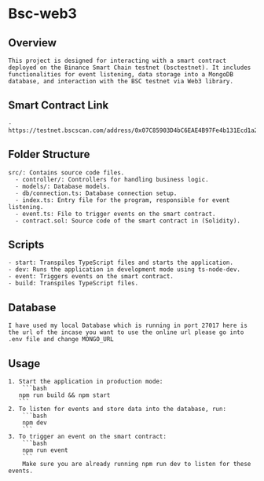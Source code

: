 # Bsc-web3

## Overview
    This project is designed for interacting with a smart contract deployed on the Binance Smart Chain testnet (bsctestnet). It includes functionalities for event listening, data storage into a MongoDB database, and interaction with the BSC testnet via Web3 library.
## Smart Contract Link
    - https://testnet.bscscan.com/address/0x07C85903D4bC6EAE4B97Fe4b131Ecd1a28Fd5167#events
## Folder Structure
    src/: Contains source code files.
      - controller/: Controllers for handling business logic.
      - models/: Database models.
      - db/connection.ts: Database connection setup.
      - index.ts: Entry file for the program, responsible for event listening.
      - event.ts: File to trigger events on the smart contract.
      - contract.sol: Source code of the smart contract in (Solidity).

## Scripts
    - start: Transpiles TypeScript files and starts the application.
    - dev: Runs the application in development mode using ts-node-dev.
    - event: Triggers events on the smart contract.
    - build: Transpiles TypeScript files.

## Database 
    I have used my local Database which is running in port 27017 here is the url of the incase you want to use the online url please go into .env file and change MONGO_URL 

## Usage

    1. Start the application in production mode:
        ```bash
       npm run build && npm start 
       ```
    2. To listen for events and store data into the database, run:
        ```bash
        npm dev
        ```     
    3. To trigger an event on the smart contract:
        ```bash
        npm run event
        ```     
        Make sure you are already running npm run dev to listen for these events.



